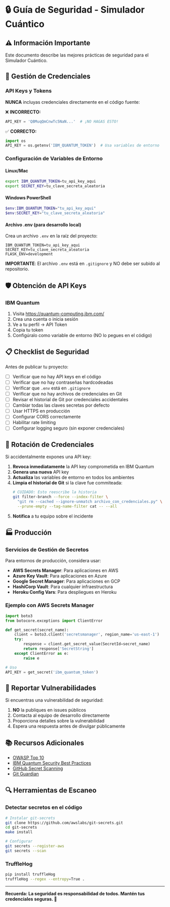 # 🔒 Guía de Seguridad - Simulador Cuántico

## ⚠️ Información Importante

Este documento describe las mejores prácticas de seguridad para el Simulador Cuántico.

## 🔑 Gestión de Credenciales

### API Keys y Tokens

**NUNCA** incluyas credenciales directamente en el código fuente:

❌ **INCORRECTO:**
```python
API_KEY = 'Q8MuqQmCnwTc5NaN...'  # ¡NO HAGAS ESTO!
```

✅ **CORRECTO:**
```python
import os
API_KEY = os.getenv('IBM_QUANTUM_TOKEN')  # Usa variables de entorno
```

### Configuración de Variables de Entorno

#### Linux/Mac
```bash
export IBM_QUANTUM_TOKEN=tu_api_key_aqui
export SECRET_KEY=tu_clave_secreta_aleatoria
```

#### Windows PowerShell
```powershell
$env:IBM_QUANTUM_TOKEN="tu_api_key_aqui"
$env:SECRET_KEY="tu_clave_secreta_aleatoria"
```

#### Archivo .env (para desarrollo local)
Crea un archivo `.env` en la raíz del proyecto:
```
IBM_QUANTUM_TOKEN=tu_api_key_aqui
SECRET_KEY=tu_clave_secreta_aleatoria
FLASK_ENV=development
```

**IMPORTANTE**: El archivo `.env` está en `.gitignore` y NO debe ser subido al repositorio.

## 🛡️ Obtención de API Keys

### IBM Quantum
1. Visita https://quantum-computing.ibm.com/
2. Crea una cuenta o inicia sesión
3. Ve a tu perfil → API Token
4. Copia tu token
5. Configúralo como variable de entorno (NO lo pegues en el código)

## 📋 Checklist de Seguridad

Antes de publicar tu proyecto:

- [ ] Verificar que no hay API keys en el código
- [ ] Verificar que no hay contraseñas hardcodeadas
- [ ] Verificar que `.env` está en `.gitignore`
- [ ] Verificar que no hay archivos de credenciales en Git
- [ ] Revisar el historial de Git por credenciales accidentales
- [ ] Cambiar todas las claves secretas por defecto
- [ ] Usar HTTPS en producción
- [ ] Configurar CORS correctamente
- [ ] Habilitar rate limiting
- [ ] Configurar logging seguro (sin exponer credenciales)

## 🔄 Rotación de Credenciales

Si accidentalmente expones una API key:

1. **Revoca inmediatamente** la API key comprometida en IBM Quantum
2. **Genera una nueva** API key
3. **Actualiza** las variables de entorno en todos los ambientes
4. **Limpia el historial de Git** si la clave fue commiteada:
   ```bash
   # CUIDADO: Esto reescribe la historia
   git filter-branch --force --index-filter \
     "git rm --cached --ignore-unmatch archivo_con_credenciales.py" \
     --prune-empty --tag-name-filter cat -- --all
   ```
5. **Notifica** a tu equipo sobre el incidente

## 🏭 Producción

### Servicios de Gestión de Secretos

Para entornos de producción, considera usar:

- **AWS Secrets Manager**: Para aplicaciones en AWS
- **Azure Key Vault**: Para aplicaciones en Azure
- **Google Secret Manager**: Para aplicaciones en GCP
- **HashiCorp Vault**: Para cualquier infraestructura
- **Heroku Config Vars**: Para despliegues en Heroku

### Ejemplo con AWS Secrets Manager
```python
import boto3
from botocore.exceptions import ClientError

def get_secret(secret_name):
    client = boto3.client('secretsmanager', region_name='us-east-1')
    try:
        response = client.get_secret_value(SecretId=secret_name)
        return response['SecretString']
    except ClientError as e:
        raise e

# Uso
API_KEY = get_secret('ibm_quantum_token')
```

## 🚨 Reportar Vulnerabilidades

Si encuentras una vulnerabilidad de seguridad:

1. **NO** la publiques en issues públicos
2. Contacta al equipo de desarrollo directamente
3. Proporciona detalles sobre la vulnerabilidad
4. Espera una respuesta antes de divulgar públicamente

## 📚 Recursos Adicionales

- [OWASP Top 10](https://owasp.org/www-project-top-ten/)
- [IBM Quantum Security Best Practices](https://quantum-computing.ibm.com/)
- [GitHub Secret Scanning](https://docs.github.com/en/code-security/secret-scanning)
- [Git Guardian](https://www.gitguardian.com/)

## 🔍 Herramientas de Escaneo

### Detectar secretos en el código
```bash
# Instalar git-secrets
git clone https://github.com/awslabs/git-secrets.git
cd git-secrets
make install

# Configurar
git secrets --register-aws
git secrets --scan
```

### TruffleHog
```bash
pip install truffleHog
truffleHog --regex --entropy=True .
```

---

**Recuerda: La seguridad es responsabilidad de todos. Mantén tus credenciales seguras. 🔐**

